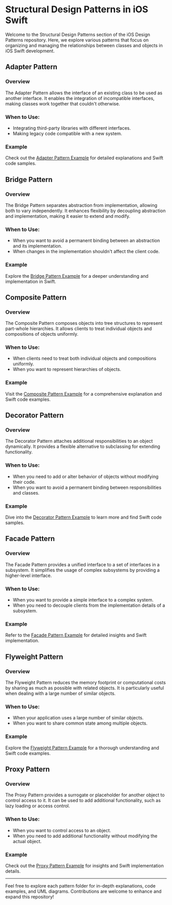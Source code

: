 # Structural Design Patterns in iOS Swift

Welcome to the Structural Design Patterns section of the iOS Design Patterns repository. Here, we explore various patterns that focus on organizing and managing the relationships between classes and objects in iOS Swift development.

## Adapter Pattern

### Overview
The Adapter Pattern allows the interface of an existing class to be used as another interface. It enables the integration of incompatible interfaces, making classes work together that couldn't otherwise.

### When to Use:
- Integrating third-party libraries with different interfaces.
- Making legacy code compatible with a new system.

### Example
Check out the [Adapter Pattern Example](./01-Adapter/README.md) for detailed explanations and Swift code samples.

## Bridge Pattern

### Overview
The Bridge Pattern separates abstraction from implementation, allowing both to vary independently. It enhances flexibility by decoupling abstraction and implementation, making it easier to extend and modify.

### When to Use:
- When you want to avoid a permanent binding between an abstraction and its implementation.
- When changes in the implementation shouldn't affect the client code.

### Example
Explore the [Bridge Pattern Example](./02-Bridge/README.md) for a deeper understanding and implementation in Swift.

## Composite Pattern

### Overview
The Composite Pattern composes objects into tree structures to represent part-whole hierarchies. It allows clients to treat individual objects and compositions of objects uniformly.

### When to Use:
- When clients need to treat both individual objects and compositions uniformly.
- When you want to represent hierarchies of objects.

### Example
Visit the [Composite Pattern Example](./03-Composite/README.md) for a comprehensive explanation and Swift code examples.

## Decorator Pattern

### Overview
The Decorator Pattern attaches additional responsibilities to an object dynamically. It provides a flexible alternative to subclassing for extending functionality.

### When to Use:
- When you need to add or alter behavior of objects without modifying their code.
- When you want to avoid a permanent binding between responsibilities and classes.

### Example
Dive into the [Decorator Pattern Example](./04-Decorator/README.md) to learn more and find Swift code samples.

## Facade Pattern

### Overview
The Facade Pattern provides a unified interface to a set of interfaces in a subsystem. It simplifies the usage of complex subsystems by providing a higher-level interface.

### When to Use:
- When you want to provide a simple interface to a complex system.
- When you need to decouple clients from the implementation details of a subsystem.

### Example
Refer to the [Facade Pattern Example](./05-Facade/README.md) for detailed insights and Swift implementation.

## Flyweight Pattern

### Overview
The Flyweight Pattern reduces the memory footprint or computational costs by sharing as much as possible with related objects. It is particularly useful when dealing with a large number of similar objects.

### When to Use:
- When your application uses a large number of similar objects.
- When you want to share common state among multiple objects.

### Example
Explore the [Flyweight Pattern Example](./Flyweight/README.md) for a thorough understanding and Swift code examples.

## Proxy Pattern

### Overview
The Proxy Pattern provides a surrogate or placeholder for another object to control access to it. It can be used to add additional functionality, such as lazy loading or access control.

### When to Use:
- When you want to control access to an object.
- When you need to add additional functionality without modifying the actual object.

### Example
Check out the [Proxy Pattern Example](./07-Proxy/README.md) for insights and Swift implementation details.

---

Feel free to explore each pattern folder for in-depth explanations, code examples, and UML diagrams. Contributions are welcome to enhance and expand this repository!
